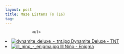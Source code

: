 ```yaml
---
layout: post
title: Maze Listens To (16)
tag: 
---
```



                <ul>
<li><a href="http://www.amazon.com/TNT-Dynamite-Deluxe/dp/B000VE2STQ/ref=sr_1_1?ie=UTF8&s=music&qid=1204032805&sr=1-1"><img src='/uploads/dynamite_deluxe_-_tnt.thumbnail.jpg' alt='dynamite_deluxe_-_tnt.jpg' class="valign"/> Dynamite Deluxe - TNT</a></li>
<li><a href="http://www.amazon.com/Enigma-Ill-Nino/dp/B0011V7P6O/ref=pd_bbs_sr_1?ie=UTF8&s=music&qid=1204032684&sr=8-1"><img src='/uploads/ill_nino_-_enigma.thumbnail.jpg' alt='ill_nino_-_enigma.jpg' class="valign"/> Ill Ni&ntilde;o - Enigma</a></li>
</ul>
            

